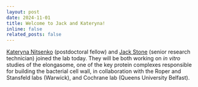 ```yaml
---
layout: post
date: 2024-11-01
title: Welcome to Jack and Kateryna!
inline: false
related_posts: false
---
```


[Kateryna Nitsenko](https://holdenlab.github.io/projects/nitsenko_kateryna) (postdoctoral fellow) and [Jack Stone](https://holdenlab.github.io/projects/stone_jack) (senior research technician) joined the lab today. They will be both working on *in vitro* studies of the elongasome, one of the key protein complexes responsible for building the bacterial cell wall, in collaboration with the Roper and Stansfeld labs (Warwick), and Cochrane lab (Queens University Belfast).
